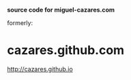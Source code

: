 **source code for miguel-cazares.com**

formerly:

cazares.github.com
==================

http://cazares.github.io
